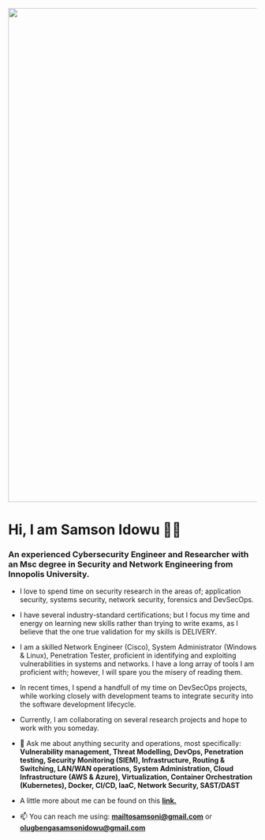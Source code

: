 <div id="header" align="center">
  <img src="https://cdn.dribbble.com/users/2335312/screenshots/14662886/media/f7d773cd80705ed35d20c41d8d0a5907.gif" width="1000"/> 
</div>

# Hi, I am Samson Idowu 👋🏽
### An experienced Cybersecurity Engineer and Researcher with an Msc degree in Security and Network Engineering from Innopolis University.

- I love to spend time on security research in the areas of; application security, systems security, network security, forensics and DevSecOps.

- I have several industry-standard certifications; but I focus my time and energy on learning new skills rather than trying to write exams, as I believe that the one true validation for my skills is DELIVERY.

- I am a skilled Network Engineer (Cisco), System Administrator (Windows & Linux), Penetration Tester, proficient in identifying and exploiting vulnerabilities in systems and networks. I have a long array of tools I am proficient with; however, I will spare you the misery of reading them.

- In recent times, I spend a handfull of my time on DevSecOps projects, while working closely with development teams to integrate security into the software development lifecycle.

- Currently, I am collaborating on several research projects and hope to work with you someday.

- 💬 Ask me about anything security and operations, most specifically: **Vulnerability management, Threat Modelling, DevOps, Penetration testing, Security Monitoring (SIEM), Infrastructure, Routing & Switching, LAN/WAN operations, System Administration, Cloud Infrastructure (AWS & Azure), Virtualization, Container Orchestration (Kubernetes), Docker, CI/CD, IaaC, Network Security, SAST/DAST**

- A little more about me can be found on this [**link.**](https://samsonidowu.netlify.app/)

- 📫 You can reach me using: **mailtosamsoni@gmail.com** or **olugbengasamsonidowu@gmail.com**

<!--
